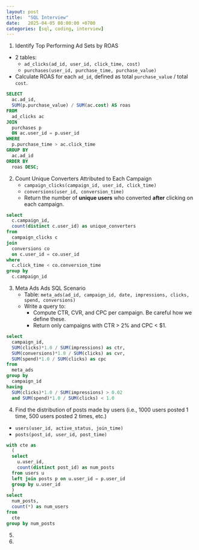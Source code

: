 ```yaml
---
layout: post
title:  "SQL Interview"
date:   2025-04-05 08:00:00 +0700
categories: [sql, coding, interview]
---
```


1. Identify Top Performing Ad Sets by ROAS
  - 2 tables:
    - `ad_clicks(ad_id, user_id, click_time, cost)`
    - `purchases(user_id, purchase_time, purchase_value)`
  - Calculate ROAS for each `ad_id`, defined as total `purchase_value` / total `cost`.
~~~sql
SELECT 
  ac.ad_id,
  SUM(p.purchase_value) / SUM(ac.cost) AS roas
FROM 
  ad_clicks ac
JOIN 
  purchases p
  ON ac.user_id = p.user_id
WHERE 
  p.purchase_time > ac.click_time
GROUP BY 
  ac.ad_id
ORDER BY 
  roas DESC;

~~~
2. Count Unique Converters Attributed to Each Campaign
   - `campaign_clicks(campaign_id, user_id, click_time)`
   - `conversions(user_id, conversion_time)`
   - Return the number of **unique users** who converted **after** clicking on each campaign.
~~~sql
select
  c.campaign_id,
  count(distinct c.user_id) as unique_converters
from
  campaign_clicks c
join
  conversions co
  on c.user_id = co.user_id
where
  c.click_time < co.conversion_time
group by
  c.campaign_id

~~~
3. Meta Ads Ads SQL Scenario
   - Table: `meta_ads(ad_id, campaign_id, date, impressions, clicks, spend, conversions)`
   - Write a query to:
     - Compute CTR, CVR, and CPC per campaign. Be careful how we define these.
     - Return only campaigns with CTR > 2% and CPC < $1.
~~~sql
select
  campaign_id,
  SUM(clicks)*1.0 / SUM(impressions) as ctr,
  SUM(conversions)*1.0 / SUM(clicks) as cvr,
  SUM(spend)*1.0 / SUM(clicks) as cpc
from
  meta_ads
group by
  campaign_id
having
  SUM(clicks)*1.0 / SUM(impressions) > 0.02
  and SUM(spend)*1.0 / SUM(clicks) < 1.0
~~~

4. Find the distribution of posts made by users (i.e., 1000 users posted 1 time, 500 users posted 2 times, etc.)
  - `users(user_id, active_status, join_time)`
  - `posts(post_id, user_id, post_time)`
~~~sql
with cte as
  (
  select
    u.user_id,
    count(distinct post_id) as num_posts
  from users u
  left join posts p on u.user_id = p.user_id
  group by u.user_id
  )
select
  num_posts,
  count(*) as num_users
from
  cte
group by num_posts
~~~
5. 
6.   


